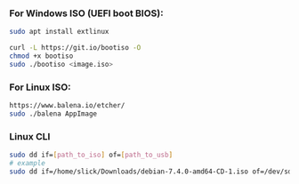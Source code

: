 ### For Windows ISO (UEFI boot BIOS):

```bash
sudo apt install extlinux

curl -L https://git.io/bootiso -O
chmod +x bootiso
sudo ./bootiso <image.iso>
```

### For Linux ISO:
```bash
https://www.balena.io/etcher/
sudo ./balena AppImage
```

### Linux CLI
```bash
sudo dd if=[path_to_iso] of=[path_to_usb]
# example
sudo dd if=/home/slick/Downloads/debian-7.4.0-amd64-CD-1.iso of=/dev/sdb
```
